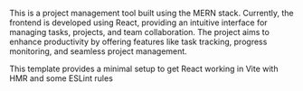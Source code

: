 This is a project management tool built using the MERN stack. Currently, the frontend is developed using React, providing an intuitive interface for managing tasks, projects, and team collaboration. The project aims to enhance productivity by offering features like task tracking, progress monitoring, and seamless project management.

This template provides a minimal setup to get React working in Vite with HMR and some ESLint rules
